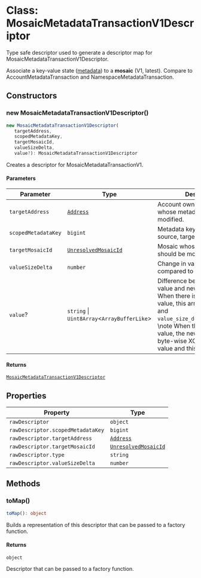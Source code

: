 # Class: MosaicMetadataTransactionV1Descriptor

Type safe descriptor used to generate a descriptor map for MosaicMetadataTransactionV1Descriptor.

Associate a key-value state ([metadata](/concepts/metadata.html)) to a **mosaic** (V1, latest).
Compare to AccountMetadataTransaction and NamespaceMetadataTransaction.

## Constructors

### new MosaicMetadataTransactionV1Descriptor()

```ts
new MosaicMetadataTransactionV1Descriptor(
   targetAddress, 
   scopedMetadataKey, 
   targetMosaicId, 
   valueSizeDelta, 
   value?): MosaicMetadataTransactionV1Descriptor
```

Creates a descriptor for MosaicMetadataTransactionV1.

#### Parameters

| Parameter | Type | Description |
| ------ | ------ | ------ |
| `targetAddress` | [`Address`](../../../classes/Address.md) | Account owning the mosaic whose metadata should be modified. |
| `scopedMetadataKey` | `bigint` | Metadata key scoped to source, target and type. |
| `targetMosaicId` | [`UnresolvedMosaicId`](../../models/classes/UnresolvedMosaicId.md) | Mosaic whose metadata should be modified. |
| `valueSizeDelta` | `number` | Change in value size in bytes, compared to previous size. |
| `value`? | `string` \| `Uint8Array`&lt;`ArrayBufferLike`&gt; | Difference between existing value and new value. \note When there is no existing value, this array is directly used and `value_size_delta`==`value_size`. \note When there is an existing value, the new value is the byte-wise XOR of the previous value and this array. |

#### Returns

[`MosaicMetadataTransactionV1Descriptor`](MosaicMetadataTransactionV1Descriptor.md)

## Properties

| Property | Type |
| ------ | ------ |
| <a id="rawdescriptor"></a> `rawDescriptor` | `object` |
| `rawDescriptor.scopedMetadataKey` | `bigint` |
| `rawDescriptor.targetAddress` | [`Address`](../../../classes/Address.md) |
| `rawDescriptor.targetMosaicId` | [`UnresolvedMosaicId`](../../models/classes/UnresolvedMosaicId.md) |
| `rawDescriptor.type` | `string` |
| `rawDescriptor.valueSizeDelta` | `number` |

## Methods

### toMap()

```ts
toMap(): object
```

Builds a representation of this descriptor that can be passed to a factory function.

#### Returns

`object`

Descriptor that can be passed to a factory function.
